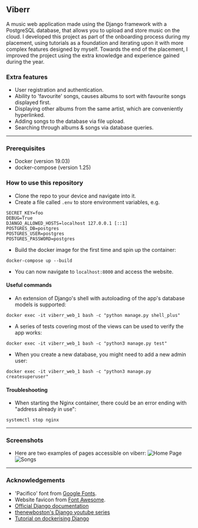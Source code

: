 ## Viberr

A music web application made using the Django framework with a PostgreSQL database, that allows you to upload and store music on the cloud. I developed this project as part of the onboarding process during my placement, using tutorials as a foundation and iterating upon it with more complex features designed by myself. Towards the end of the placement, I improved the project using the extra knowledge and experience gained during the year.

### Extra features
* User registration and authentication.
* Ability to 'favourite' songs, causes albums to sort with favourite songs displayed first.
* Displaying other albums from the same artist, which are conveniently hyperlinked.
* Adding songs to the database via file upload.
* Searching through albums & songs via database queries.

***

### Prerequisites
* Docker (version 19.03)
* docker-compose (version 1.25)

### How to use this repository
* Clone the repo to your device and navigate into it.
* Create a file called `.env` to store environment variables, e.g.
```
SECRET_KEY=foo
DEBUG=True
DJANGO_ALLOWED_HOSTS=localhost 127.0.0.1 [::1]
POSTGRES_DB=postgres
POSTGRES_USER=postgres
POSTGRES_PASSWORD=postgres
```
* Build the docker image for the first time and spin up the container:  
```
docker-compose up --build
```
* You can now navigate to `localhost:8000` and access the website.

#### Useful commands
* An extension of Django's shell with autoloading of the app's database models is supported:
```
docker exec -it viberr_web_1 bash -c "python manage.py shell_plus"
```
* A series of tests covering most of the views can be used to verify the app works:  
```
docker exec -it viberr_web_1 bash -c "python3 manage.py test"
```
* When you create a new database, you might need to add a new admin user:
```
docker exec -it viberr_web_1 bash -c "python3 manage.py createsuperuser"
```

#### Troubleshooting
* When starting the Nginx container, there could be an error ending with "address already in use":
```
systemctl stop nginx
```

***

### Screenshots
* Here are two examples of pages accessible on viberr:
![Home Page](https://i.imgur.com/FrJNPK5.png)
![Songs](https://i.imgur.com/durTSd9.png)

***

### Acknowledgements
* 'Pacifico' font from [Google Fonts](https://fonts.google.com/specimen/Pacifico).
* Website favicon from [Font Awesome](https://fontawesome.com/icons/headphones-alt?style=solid).
* [Official Django documentation](https://docs.djangoproject.com/en/3.0/intro/tutorial01/)
* [thenewboston's Django youtube series](https://www.youtube.com/watch?v=qgGIqRFvFFk&list=PL6gx4Cwl9DGBlmzzFcLgDhKTTfNLfX1IK)
* [Tutorial on dockerising Django](https://testdriven.io/blog/dockerizing-django-with-postgres-gunicorn-and-nginx/)

